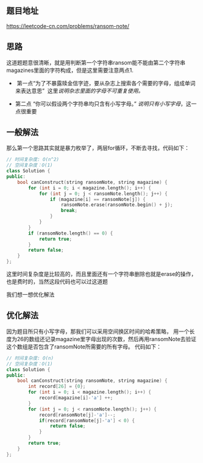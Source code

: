 ## 题目地址 
https://leetcode-cn.com/problems/ransom-note/ 

## 思路 

这道题题意很清晰，就是用判断第一个字符串ransom能不能由第二个字符串magazines里面的字符构成，但是这里需要注意两点1.

*  第一点“为了不暴露赎金信字迹，要从杂志上搜索各个需要的字母，组成单词来表达意思”  这里*说明杂志里面的字母不可重复使用。*

*  第二点 “你可以假设两个字符串均只含有小写字母。” *说明只有小写字母*，这一点很重要

## 一般解法 

那么第一个思路其实就是暴力枚举了，两层for循环，不断去寻找，代码如下：

```C++
// 时间复杂度: O(n^2)
// 空间复杂度：O(1)
class Solution {
public:
    bool canConstruct(string ransomNote, string magazine) {
        for (int i = 0; i < magazine.length(); i++) {
            for (int j = 0; j < ransomNote.length(); j++) {
                if (magazine[i] == ransomNote[j]) {
                    ransomNote.erase(ransomNote.begin() + j);
                    break;
                }
            }
        }
        if (ransomNote.length() == 0) {
            return true;
        }
        return false;
    }
};
```

这里时间复杂度是比较高的，而且里面还有一个字符串删除也就是erase的操作，也是费时的，当然这段代码也可以过这道题

我们想一想优化解法

## 优化解法 

因为题目所只有小写字母，那我们可以采用空间换区时间的哈希策略， 用一个长度为26的数组还记录magazine里字母出现的次数，然后再用ransomNote去验证这个数组是否包含了ransomNote所需要的所有字母。
代码如下： 

```C++
// 时间复杂度: O(n)
// 空间复杂度：O(1)
class Solution {
public:
    bool canConstruct(string ransomNote, string magazine) {
        int record[26] = {0};
        for (int i = 0; i < magazine.length(); i++) {
            record[magazine[i]-'a'] ++;
        }
        for (int j = 0; j < ransomNote.length(); j++) {
            record[ransomNote[j]-'a']--;
            if(record[ransomNote[j]-'a'] < 0) {
                return false;
            }
        }
        return true;
    }
};
```

